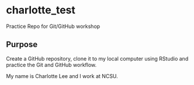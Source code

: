 # charlotte_test
Practice Repo for Git/GitHub workshop

## Purpose
Create a GitHub repository, clone it to my local computer using RStudio and practice the Git and GitHub workflow.

My name is Charlotte Lee and I work at NCSU.
